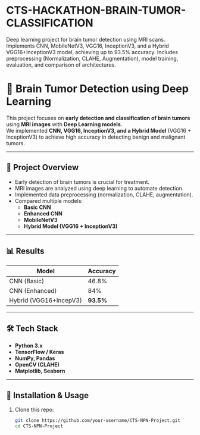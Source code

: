 # CTS-HACKATHON-BRAIN-TUMOR-CLASSIFICATION
Deep learning project for brain tumor detection using MRI scans. Implements CNN, MobileNetV3, VGG16, InceptionV3, and a Hybrid VGG16+InceptionV3 model, achieving up to 93.5% accuracy. Includes preprocessing (Normalization, CLAHE, Augmentation), model training, evaluation, and comparison of architectures.
# 🧠 Brain Tumor Detection using Deep Learning

This project focuses on **early detection and classification of brain tumors** using **MRI images** with **Deep Learning models**.  
We implemented **CNN, VGG16, InceptionV3, and a Hybrid Model** (VGG16 + InceptionV3) to achieve high accuracy in detecting benign and malignant tumors.

---

## 🚀 Project Overview
- Early detection of brain tumors is crucial for treatment.
- MRI images are analyzed using deep learning to automate detection.
- Implemented data preprocessing (normalization, CLAHE, augmentation).
- Compared multiple models:
  - **Basic CNN**
  - **Enhanced CNN**
  - **MobileNetV3**
  - **Hybrid Model (VGG16 + InceptionV3)**

---

## 📊 Results
| Model              | Accuracy |
|--------------------|----------|
| CNN (Basic)        | 46.8%    |
| CNN (Enhanced)     | 84%      |
| Hybrid (VGG16+IncepV3) | **93.5%** |

---

## 🛠️ Tech Stack
- **Python 3.x**
- **TensorFlow / Keras**
- **NumPy, Pandas**
- **OpenCV (CLAHE)**
- **Matplotlib, Seaborn**

---

## 🔧 Installation & Usage
1. Clone this repo:
   ```bash
   git clone https://github.com/your-username/CTS-NPN-Project.git
   cd CTS-NPN-Project
